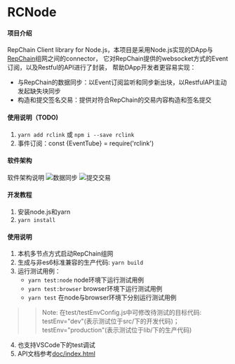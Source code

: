 # RCNode

#### 项目介绍
RepChain Client library for Node.js，本项目是采用Node.js实现的DApp与[RepChain](https://gitee.com/BTAJL/repchain)组网之间的connector，
它对RepChain提供的websocket方式的Event订阅，以及Restful的API进行了封装，
帮助DApp开发者更容易实现：
- 与RepChain的数据同步：以Event订阅监听和同步新出块，以RestfulAPI主动发起缺失块同步
- 构造和提交签名交易：提供对符合RepChain的交易内容构造和签名提交

#### 使用说明（TODO)

1. `yarn add rclink` 或 `npm i --save rclink`
2. 事件订阅：const {EventTube} = require('rclink')

#### 软件架构
软件架构说明
![数据同步](https://gitee.com/BTAJL/RCNode/raw/master/doc/sync.png)
![提交交易](https://gitee.com/BTAJL/RCNode/raw/master/doc/commit.png)


#### 开发教程

1. 安装node.js和yarn
2. `yarn install`

#### 使用说明
1. 本机多节点方式启动RepChain组网
2. 生成与非es6标准兼容的生产代码: `yarn build`
3. 运行测试用例：
    - `yarn test:node` node环境下运行测试用例
    - `yarn test:browser` browser环境下运行测试用例
    - `yarn test` 在node与browser环境下分别运行测试用例
>>Note: 在test/testEnvConfig.js中可修改待测试的目标代码: testEnv="dev"(表示测试位于src/下的开发代码)；testEnv="production"(表示测试位于lib/下的生产代码)
4. 也支持VSCode下的test调试
5. API文档参考[doc/index.html](./doc/index.html)


